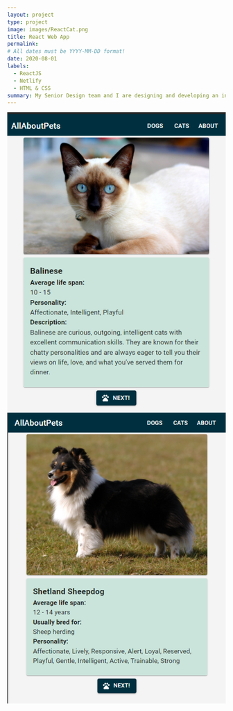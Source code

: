 ```yaml
---
layout: project
type: project
image: images/ReactCat.png
title: React Web App
permalink:
# All dates must be YYYY-MM-DD format!
date: 2020-08-01
labels:
  - ReactJS
  - Netlify
  - HTML & CSS
summary: My Senior Design team and I are designing and developing an intelligent system (AI) – Sentiment Analysis System to analyze product reviews.
---
```


<div>
  <img src="../images/ReactCat.png">
  <img src="../images/ReactDog.png">
</div>

